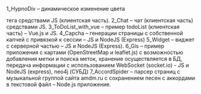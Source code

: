 1_HypnoDiv – динамическое изменение цвета <DIV> тега средствами JS (клиентская часть).
2_Chat – чат (клиентская часть) средствами JS.
3_ToDoList_with_vue – пример todoList (клиентская часть) – Vue.js и JS.
4_Capcha – генерации страницы с собственной капчей с привязкой к сессии – JS и NodeJS (Express)
5_Widget – виджет с серверной частью – JS и NodeJS (Express).
6_Gis – пример приложения с картами (OpenStreetMap и leaflet.js) с возможностью добавления метки и поиска меток, хранение осуществляется в БД, передача информации с использованием WebSocket (socket.io) - JS и NodeJS (express), neo4j (СУБД)
7_AccordSpider –  парсер страниц с музыкальной группой сайта amdm.ru с сохранением песен с аккордами в текстовой файл – Node.js приложение.